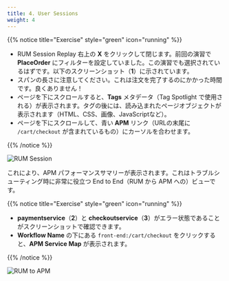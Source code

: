 ```yaml
---
title: 4. User Sessions
weight: 4
---
```

{{% notice title="Exercise" style="green" icon="running" %}}

* RUM Session Replay 右上の **X** をクリックして閉じます。前回の演習で **PlaceOrder** にフィルターを設定していました。この演習でも選択されているはずです。以下のスクリーンショット（**1**）に示されています。
* スパンの長さに注意してください。これは注文を完了するのにかかった時間です。良くありません！
* ページを下にスクロールすると、**Tags** メタデータ（Tag Spotlight で使用される）が表示されます。タグの後には、読み込まれたページオブジェクトが表示されます（HTML、CSS、画像、JavaScriptなど）。
* ページを下にスクロールして、青い **APM** リンク（URLの末尾に `/cart/checkout` が含まれているもの）にカーソルを合わせます。

{{% /notice %}}

![RUM Session](../images/rum-waterfall.png)

これにより、APM パフォーマンスサマリーが表示されます。これはトラブルシューティング時に非常に役立つ End to End（RUM から APM への）ビューです。

{{% notice title="Exercise" style="green" icon="running" %}}

* **paymentservice**（**2**）と **checkoutservice**（**3**）がエラー状態であることがスクリーンショットで確認できます。
* **Workflow Name** の下にある `front-end:/cart/checkout` をクリックすると、**APM Service Map** が表示されます。

{{% /notice %}}

![RUM to APM](../images/rum-to-apm.png)
